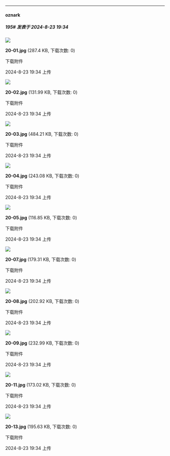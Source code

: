 ﻿
*****

####  oznark  
##### 195#       发表于 2024-8-23 19:34

<img src="https://img.saraba1st.com/forum/202408/23/043403y2ldqryqlyo32dz2.jpg" referrerpolicy="no-referrer">

<strong>20-01.jpg</strong> (287.4 KB, 下载次数: 0)

下载附件

2024-8-23 19:34 上传

<img src="https://img.saraba1st.com/forum/202408/23/043403d2d2xzliqwx5d8iy.jpg" referrerpolicy="no-referrer">

<strong>20-02.jpg</strong> (131.99 KB, 下载次数: 0)

下载附件

2024-8-23 19:34 上传

<img src="https://img.saraba1st.com/forum/202408/23/043403ekoz675ci575l05u.jpg" referrerpolicy="no-referrer">

<strong>20-03.jpg</strong> (484.21 KB, 下载次数: 0)

下载附件

2024-8-23 19:34 上传

<img src="https://img.saraba1st.com/forum/202408/23/043405nguenmngutfmuduj.jpg" referrerpolicy="no-referrer">

<strong>20-04.jpg</strong> (243.08 KB, 下载次数: 0)

下载附件

2024-8-23 19:34 上传

<img src="https://img.saraba1st.com/forum/202408/23/043405ecbua199ceb1jbue.jpg" referrerpolicy="no-referrer">

<strong>20-05.jpg</strong> (116.85 KB, 下载次数: 0)

下载附件

2024-8-23 19:34 上传

<img src="https://img.saraba1st.com/forum/202408/23/043405yl0si5izs4iilu7l.jpg" referrerpolicy="no-referrer">

<strong>20-07.jpg</strong> (179.31 KB, 下载次数: 0)

下载附件

2024-8-23 19:34 上传

<img src="https://img.saraba1st.com/forum/202408/23/043407jf1xcm153xoc23xm.jpg" referrerpolicy="no-referrer">

<strong>20-08.jpg</strong> (202.92 KB, 下载次数: 0)

下载附件

2024-8-23 19:34 上传

<img src="https://img.saraba1st.com/forum/202408/23/043407yn0p80jsymczm1jx.jpg" referrerpolicy="no-referrer">

<strong>20-09.jpg</strong> (232.99 KB, 下载次数: 0)

下载附件

2024-8-23 19:34 上传

<img src="https://img.saraba1st.com/forum/202408/23/043407ynie86eqhthhheho.jpg" referrerpolicy="no-referrer">

<strong>20-11.jpg</strong> (173.02 KB, 下载次数: 0)

下载附件

2024-8-23 19:34 上传

<img src="https://img.saraba1st.com/forum/202408/23/043417ywwq95dmrlwq4w5k.jpg" referrerpolicy="no-referrer">

<strong>20-13.jpg</strong> (195.63 KB, 下载次数: 0)

下载附件

2024-8-23 19:34 上传


